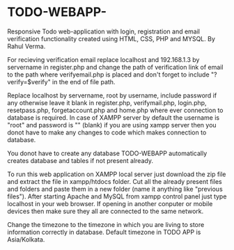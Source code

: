 # TODO-WEBAPP-
Responsive Todo web-application with login, registration and email verification functionality created using HTML, CSS, PHP and MYSQL. 
By Rahul Verma.

For recieving verification email replace localhost and 192.168.1.3 by servername in register.php and change the path of verification link of email to the path where verifyemail.php 
is placed and don't forget to include "?verify=$verify" in the end of file path.

Replace localhost by servername, root by username, include password if any otherwise leave it blank in register.php, verifymail.php, login.php, resetpass.php, 
forgetaccount.php and home.php where ever connection to database is required. In case of XAMPP server by default the username is "root" and password is "" (blank) 
if you are using xampp server then you donot have to make any changes to code which makes connection to database.

You donot have to create any database TODO-WEBAPP automatically creates database and tables if not present already.

To run this web application on XAMPP local server just download the zip file and extract the file in xampp/htdocs folder. Cut all the already present files and folders and paste 
them in a new folder (name it anything like "previous files"). After starting Apache and MySQL from xampp control panel just type localhost in your web browser.
If opening in another conputer or mobile devices then make sure they all are connected to the same network.

Change the timezone to the timezone in which you are living to store information correctly in database. Default timezone in TODO APP is Asia/Kolkata. 

